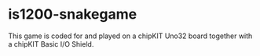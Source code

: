 # is1200-snakegame

This game is coded for and played on a chipKIT Uno32 board together with a chipKIT Basic I/O Shield.
